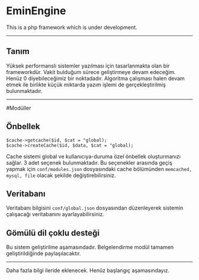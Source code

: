 # EminEngine
This is a php framework which is under development.


---
## Tanım

Yüksek performanslı sistemler yazılması için tasarlanmakta olan bir frameworkdür.
Vakit bulduğum sürece geliştirmeye devam edeceğim. Henüz 0 diyebileceğimiz bir noktadadır.
Algoritma çalışması halen devam etmek ile birlikte küçük miktarda yazım işlemi de gerçekleştirilmiş bulunmaktadır.



---
#Modüller

Önbellek
-----
```
$cache->getcache($id, $cat = "global);
$cache->createCache($id, $data, $cat = "global);
```
Cache sistemi global ve kullanıcıya-duruma özel önbellek oluşturmanızı sağlar. 3 adet seçenek bulunmaktadır. Bu seçenekler arasında geçiş yapmak için ``conf/modules.json`` dosyasındaki cache bölümünden ``memcached, mysql, file`` olacak şekilde değiştirebilirsiniz.

Veritabanı
--------
Veritabanı bilgisini ``conf/global.json`` dosyasından düzenleyerek sistemin çalışacağı veritabanını ayarlayabilirsiniz.

Gömülü dil çoklu desteği
-----
Bu sistem geliştirilme aşamasındadır. Belgelendirme modül tamamen geliştirildiğinde paylaşılacaktır.

--------
Daha fazla bilgi ileride eklenecek. Henüz başlangıç aşamasındayız.